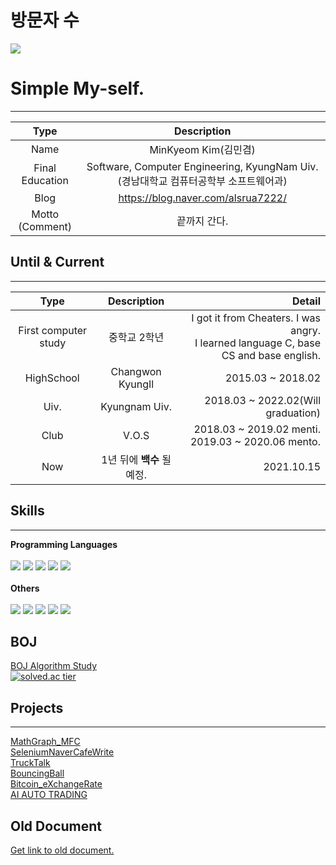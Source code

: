 # 방문자 수
![](https://komarev.com/ghpvc/?username=alsrua7222-github-alsrua7222)

# Simple My-self.
------------------------------
| Type | Description |
| :----: | :----: |
| Name    | MinKyeom Kim(김민겸) |
| Final Education   | Software, Computer Engineering, KyungNam Uiv.(경남대학교 컴퓨터공학부 소프트웨어과)  |
| Blog    | https://blog.naver.com/alsrua7222/  |
| Motto<br>(Comment) | 끝까지 간다. |

## Until & Current
------------------------------
| Type | Description | Detail |
| :----: | :----: | ----: |
| First computer study | 중학교 2학년 | I got it from Cheaters. I was angry.<br>I learned language C, base CS and base english. |
| HighSchool | Changwon KyungIl | 2015.03 ~ 2018.02 |
| Uiv. | Kyungnam Uiv. | 2018.03 ~ 2022.02(Will graduation) |
| Club | V.O.S | 2018.03 ~ 2019.02 menti.<br>2019.03 ~ 2020.06 mento.<br> |
| Now | 1년 뒤에 **백수** 될 예정. | 2021.10.15 |


## Skills
-----------------------------
**Programming Languages**<br><br>
<img src="https://img.shields.io/badge/Python-great-success"/>
<img src="https://img.shields.io/badge/C++-great-success"/>
<img src="https://img.shields.io/badge/Java-basic-yellow"/>
<img src="https://img.shields.io/badge/Kotiln-noob-red"/>
<img src="https://img.shields.io/badge/Javascript-noob-red"/>
<br><br>
**Others**<br><br>
<img src="https://img.shields.io/badge/CodeReview-advanced-blue"/>
<img src="https://img.shields.io/badge/CodeRefactoring-advanced-blue"/>
<img src="https://img.shields.io/badge/Algorithm-advanced-blue"/>
<img src="https://img.shields.io/badge/Architecture-basic-yellow"/>
<img src="https://img.shields.io/badge/MySQL-basic-yellow"/>

## BOJ
[BOJ Algorithm Study](https://github.com/alsrua7222/BOJ_Algorithm_Study)    
[![solved.ac tier](http://mazassumnida.wtf/api/v2/generate_badge?boj=mk9901)](https://solved.ac/mk9901)

## Projects
-----------------------------
[MathGraph_MFC](https://github.com/alsrua7222/MFC_MathGraph)    
[SeleniumNaverCafeWrite](https://github.com/alsrua7222/SeleniumNaverCafeWrite)    
[TruckTalk](https://github.com/alsrua7222/TruckTalk)    
[BouncingBall](https://github.com/alsrua7222/BouncingBall)    
[Bitcoin_eXchangeRate](https://github.com/alsrua7222/BitcoinAutoProcess)    
[AI AUTO TRADING](https://github.com/alsrua7222/AIAutoTradingProject)   

## Old Document
[Get link to old document.](https://github.com/alsrua7222/alsrua7222/blob/main/oldReadme.md)
